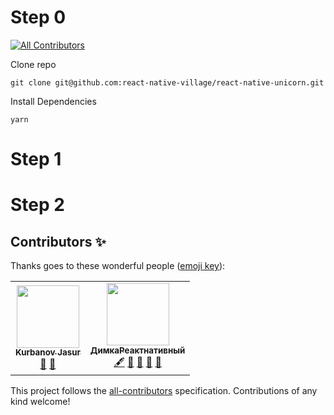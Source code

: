 # Step 0
<!-- ALL-CONTRIBUTORS-BADGE:START - Do not remove or modify this section -->
[![All Contributors](https://img.shields.io/badge/all_contributors-2-orange.svg?style=flat-square)](#contributors-)
<!-- ALL-CONTRIBUTORS-BADGE:END -->

Clone repo

`git clone git@github.com:react-native-village/react-native-unicorn.git`

Install Dependencies

`yarn`

# Step 1



# Step 2





## Contributors ✨

Thanks goes to these wonderful people ([emoji key](https://allcontributors.org/docs/en/emoji-key)):

<!-- ALL-CONTRIBUTORS-LIST:START - Do not remove or modify this section -->
<!-- prettier-ignore-start -->
<!-- markdownlint-disable -->
<table>
  <tr>
    <td align="center"><a href="https://github.com/kurbanovjasur"><img src="https://avatars1.githubusercontent.com/u/41279178?v=4" width="100px;" alt=""/><br /><sub><b>Kurbanov Jasur</b></sub></a><br /><a href="#design-kurbanovjasur" title="Design">🎨</a> <a href="#maintenance-kurbanovjasur" title="Maintenance">🚧</a></td>
    <td align="center"><a href="https://medium.com/react-native-init"><img src="https://avatars0.githubusercontent.com/u/6774813?v=4" width="100px;" alt=""/><br /><sub><b>ДимкаРеактнативный</b></sub></a><br /><a href="#content-gHashTag" title="Content">🖋</a> <a href="https://github.com/react-native-village/react-native-unicorn/commits?author=gHashTag" title="Documentation">📖</a> <a href="#design-gHashTag" title="Design">🎨</a> <a href="#ideas-gHashTag" title="Ideas, Planning, & Feedback">🤔</a> <a href="#maintenance-gHashTag" title="Maintenance">🚧</a></td>
  </tr>
</table>

<!-- markdownlint-enable -->
<!-- prettier-ignore-end -->
<!-- ALL-CONTRIBUTORS-LIST:END -->

This project follows the [all-contributors](https://github.com/all-contributors/all-contributors) specification. Contributions of any kind welcome!